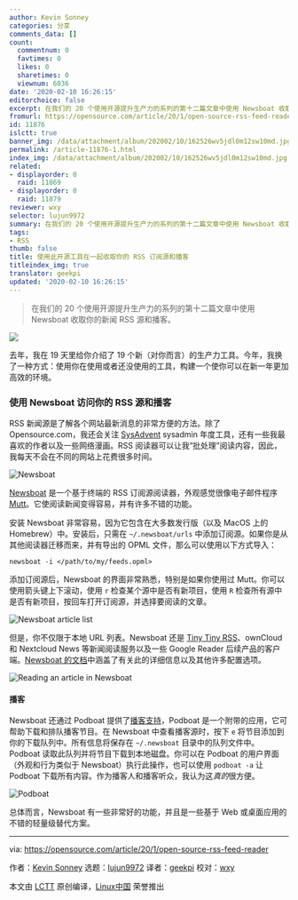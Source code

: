 ```yaml
---
author: Kevin Sonney
categories: 分享
comments_data: []
count:
  commentnum: 0
  favtimes: 0
  likes: 0
  sharetimes: 0
  viewnum: 6036
date: '2020-02-10 16:26:15'
editorchoice: false
excerpt: 在我们的 20 个使用开源提升生产力的系列的第十二篇文章中使用 Newsboat 收取你的新闻 RSS 源和播客。
fromurl: https://opensource.com/article/20/1/open-source-rss-feed-reader
id: 11876
islctt: true
banner_img: /data/attachment/album/202002/10/162526wv5jdl0m12sw10md.jpg
permalink: /article-11876-1.html
index_img: /data/attachment/album/202002/10/162526wv5jdl0m12sw10md.jpg.thumb.jpg
related:
- displayorder: 0
  raid: 11869
- displayorder: 0
  raid: 11879
reviewer: wxy
selector: lujun9972
summary: 在我们的 20 个使用开源提升生产力的系列的第十二篇文章中使用 Newsboat 收取你的新闻 RSS 源和播客。
tags:
- RSS
thumb: false
title: 使用此开源工具在一起收取你的 RSS 订阅源和播客
titleindex_img: true
translator: geekpi
updated: '2020-02-10 16:26:15'
---
```



> 
> 在我们的 20 个使用开源提升生产力的系列的第十二篇文章中使用 Newsboat 收取你的新闻 RSS 源和播客。
> 
> 
> 


![](/data/attachment/album/202002/10/162526wv5jdl0m12sw10md.jpg)


去年，我在 19 天里给你介绍了 19 个新（对你而言）的生产力工具。今年，我换了一种方式：使用你在使用或者还没使用的工具，构建一个使你可以在新一年更加高效的环境。


### 使用 Newsboat 访问你的 RSS 源和播客


RSS 新闻源是了解各个网站最新消息的非常方便的方法。除了 Opensource.com，我还会关注 [SysAdvent](https://sysadvent.blogspot.com/) sysadmin 年度工具，还有一些我最喜欢的作者以及一些网络漫画。RSS 阅读器可以让我“批处理”阅读内容，因此，我每天不会在不同的网站上花费很多时间。


![Newsboat](/data/attachment/album/202002/10/162632pxpqmizhqmpqxvqm.png "Newsboat")


[Newsboat](https://newsboat.org) 是一个基于终端的 RSS 订阅源阅读器，外观感觉很像电子邮件程序 [Mutt](http://mutt.org/)。它使阅读新闻变得容易，并有许多不错的功能。


安装 Newsboat 非常容易，因为它包含在大多数发行版（以及 MacOS 上的 Homebrew）中。安装后，只需在 `~/.newsboat/urls` 中添加订阅源。如果你是从其他阅读器迁移而来，并有导出的 OPML 文件，那么可以使用以下方式导入：



```
newsboat -i </path/to/my/feeds.opml>
```

添加订阅源后，Newsboat 的界面非常熟悉，特别是如果你使用过 Mutt。你可以使用箭头键上下滚动，使用 `r` 检查某个源中是否有新项目，使用 `R` 检查所有源中是否有新项目，按回车打开订阅源，并选择要阅读的文章。


![Newsboat article list](/data/attachment/album/202002/10/162644b5ee1rqr8zysyqeq.png "Newsboat article list")


但是，你不仅限于本地 URL 列表。Newsboat 还是 [Tiny Tiny RSS](https://tt-rss.org/)、ownCloud 和 Nextcloud News 等新闻阅读服务以及一些 Google Reader 后续产品的客户端。[Newsboat 的文档](https://newsboat.org/releases/2.18/docs/newsboat.html)中涵盖了有关此的详细信息以及其他许多配置选项。


![Reading an article in Newsboat](/data/attachment/album/202002/10/162657v5zaddcddt0nm1c1.png "Reading an article in Newsboat")


#### 播客


Newsboat 还通过 Podboat 提供了[播客支持](https://newsboat.org/releases/2.18/docs/newsboat.html#_podcast_support)，Podboat 是一个附带的应用，它可帮助下载和排队播客节目。在 Newsboat 中查看播客源时，按下 `e` 将节目添加到你的下载队列中。所有信息将保存在 `~/.newsboat` 目录中的队列文件中。Podboat 读取此队列并将节目下载到本地磁盘。你可以在 Podboat 的用户界面（外观和行为类似于 Newsboat）执行此操作，也可以使用 `podboat -a` 让 Podboat 下载所有内容。作为播客人和播客听众，我认为这*真的*很方便。


![Podboat](/data/attachment/album/202002/10/162705ikro51w5rr2u8nor.png "Podboat")


总体而言，Newsboat 有一些非常好的功能，并且是一些基于 Web 或桌面应用的不错的轻量级替代方案。




---


via: <https://opensource.com/article/20/1/open-source-rss-feed-reader>


作者：[Kevin Sonney](https://opensource.com/users/ksonney) 选题：[lujun9972](https://github.com/lujun9972) 译者：[geekpi](https://github.com/geekpi) 校对：[wxy](https://github.com/wxy)


本文由 [LCTT](https://github.com/LCTT/TranslateProject) 原创编译，[Linux中国](https://linux.cn/) 荣誉推出